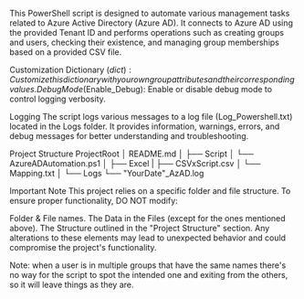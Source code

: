 This PowerShell script is designed to automate various management tasks related to Azure Active Directory (Azure AD). It connects to Azure AD using the provided Tenant ID and performs operations such as creating groups and users, checking their existence, and managing group memberships based on a provided CSV file.


Customization
Dictionary ($dict): Customize this dictionary with your own group attributes and their corresponding values.
Debug Mode ($Enable_Debug): Enable or disable debug mode to control logging verbosity.

Logging
The script logs various messages to a log file (Log_Powershell.txt) located in the Logs folder. It provides information, warnings, errors, and debug messages for better understanding and troubleshooting.

Project Structure
ProjectRoot
│ README.md
│ 
├── Script
│ └── AzureADAutomation.ps1
│
├── Excel
| ├── CSVxScript.csv
│ └── Mapping.txt
│
└── Logs
   └── "YourDate"_AzAD.log

Important Note
This project relies on a specific folder and file structure. To ensure proper functionality, DO NOT modify:

Folder & File names.
The Data in the Files (except for the ones mentioned above).
The Structure outlined in the "Project Structure" section.
Any alterations to these elements may lead to unexpected behavior and could compromise the project's functionality.


Note: when a user is in multiple groups that have the same names there's no way for the script to spot the intended one and exiting from the others, so it will leave things as they are.